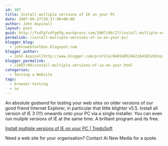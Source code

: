 ```yaml
---
id: 187
title: Install multiple versions of IE on your PC
date: 2007-09-27T20:37:00+00:00
author: John Aspinall
layout: post
guid: http://fsdfgfsdfgdfg.wordpress.com/2007/09/27/install-multiple-versions-of-ie-on-your-pc/
permalink: /install-multiple-versions-of-ie-on-your-pc/
blogger_blog:
  - johnswebtoolbox.blogspot.com
blogger_author:
  - John Aspinallhttp://www.blogger.com/profile/04014852442164365282noreply@blogger.com
blogger_permalink:
  - /2007/09/install-multiple-versions-of-ie-on-your.html
categories:
  - Testing a Website
tags:
  - browser-testing
  - ie
---
```

An absolute godsend for testing your web sites on older versions of our good friend Internet Explorer, in particular that little blighter v5.5. Install all version of IE 3 (!!!) onwards onto your PC via a single installer. You can even run muliple versions of IE at the same time. A brilliant program and its free.

[Install multiple versions of IE on your PC | TredoSoft](http://tredosoft.com/Multiple_IE) 

<div class="blogger-post-footer">
  Need a web site for your organisation? Contact Ai New Media for a quote.
</div>